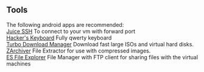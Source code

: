 
## Tools
The following android apps are recommended:  
[Juice SSH](https://play.google.com/store/apps/details?id=com.sonelli.juicessh) To connect to your vm with forward port  
[Hacker's Keyboard](https://play.google.com/store/apps/details?id=org.pocketworkstation.pckeyboard) Fully qwerty keyboard  
[Turbo Download Manager](https://play.google.com/store/apps/details?id=com.okythoos.android.tdmpro) Download fast large  ISOs and virtual hard disks.  
[ZArchiver](https://play.google.com/store/apps/details?id=ru.zdevs.zarchiver)  File Extractor for use with compressed images.  
[ES File Explorer](https://play.google.com/store/apps/details?id=com.estrongs.android.pop)  File Manager with FTP client for sharing files with the virtual machines  